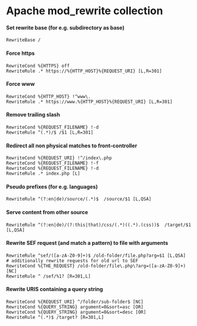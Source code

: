 # Apache mod_rewrite collection
#### Set rewrite base (for e.g. subdirectory as base)
```
RewriteBase /
```
#### Force https
```
RewriteCond %{HTTPS} off
RewriteRule .* https://%{HTTP_HOST}%{REQUEST_URI} [L,R=301]
```
#### Force www
```
RewriteCond %{HTTP_HOST} !^www\.
RewriteRule .* https://www.%{HTTP_HOST}%{REQUEST_URI} [L,R=301]
```
#### Remove trailing slash
```
RewriteCond %{REQUEST_FILENAME} !-d
RewriteRule ^(.*)/$ /$1 [L,R=301]
```
#### Redirect all non physical matches to front-controller
```
RewriteCond %{REQUEST_URI} !^/index\.php
RewriteCond %{REQUEST_FILENAME} !-f
RewriteCond %{REQUEST_FILENAME} !-d
RewriteRule .* index.php [L]
```
#### Pseudo prefixes (for e.g. languages)
```
RewriteRule ^(?:en|de)/source/(.*)$  /source/$1 [L,QSA]
```
#### Serve content from other source
```
RewriteRule ^(?:en|de)/(?:this|that)/css/(.*)((.*).(css))$  /target/$1 [L,QSA]
```
#### Rewrite SEF request (and match a pattern) to file with arguments
```
RewriteRule ^sef/([a-zA-Z0-9]+)$ /old-folder/file.php?arg=$1 [L,QSA]
# additionally rewrite requests for old url to SEF
RewriteCond %{THE_REQUEST} /old-folder/file\.php\?arg=([a-zA-Z0-9]+) [NC]
RewriteRule ^ /sef/%1? [R=301,L]
```
#### Rewrite URIS containing a query string
```
RewriteCond %{REQUEST_URI} ^/folder/sub-folder$ [NC]
RewriteCond %{QUERY_STRING} argument=0&sort=asc [OR]
RewriteCond %{QUERY_STRING} argument=0&sort=desc [OR]
RewriteRule ^(.*)$ /target? [R=301,L]
```
